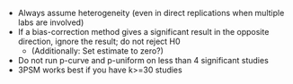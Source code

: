 - Always assume heterogeneity (even in direct replications when multiple labs are involved)
- If a bias-correction method gives a significant result in the opposite direction, ignore the result; do not reject H0
	- (Additionally: Set estimate to zero?)
- Do not run p-curve and p-uniform on less than 4 significant studies
- 3PSM works best if you have k>=30 studies